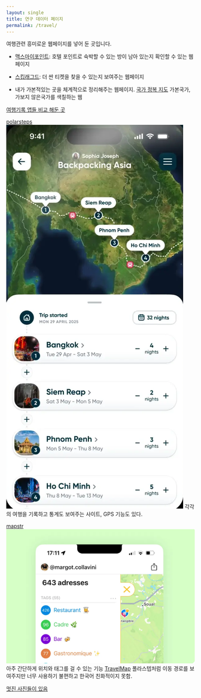 ```yaml
---
layout: single
title: 연구 데이터 페이지
permalink: /travel/
---
```


여행관련 흥미로운 웹페이지를 넣어 둔 곳입니다. 

- [맥스마이포인트](https://maxmypoint.com/): 호텔 포인트로 숙박할 수 있는 방이 남아 있는지 확인할 수 있는 웹페이지
- [스킵래그드](https://skiplagged.com/): 더 싼 티켓을 찾을 수 있는지 보여주는 웹페이지


- 내가 가본적있는 곳을 체계적으로 정리해주는 웹페이지. 
[국가 정복 지도](https://matadornetwork.com/travel-map/) 가본국가, 가보지 않은국가를 색칠하는 웹


[여행기록 앱들 비교 해둔 곳](https://alittleadrift.com/travel-journal-apps)

[polarsteps](https://www.polarsteps.com/)![alt text](image-1.png) 각각의 여행을 기록하고 통계도 보여주는 사이트, GPS 기능도 있다.




[mapstr](https://en.mapstr.com/)![alt text](image.png) 아주 간단하게 위치와 태그를 걸 수 있는 기능
[TravelMap](https://travelmap.net/) 폴라스텝처럼 이동 경로를 보여주지만 너무 사용하기 불편하고 한국어 친화적이지 못함.


[멋진 사진들이 있음](https://www.notesfromtheroad.com/)



